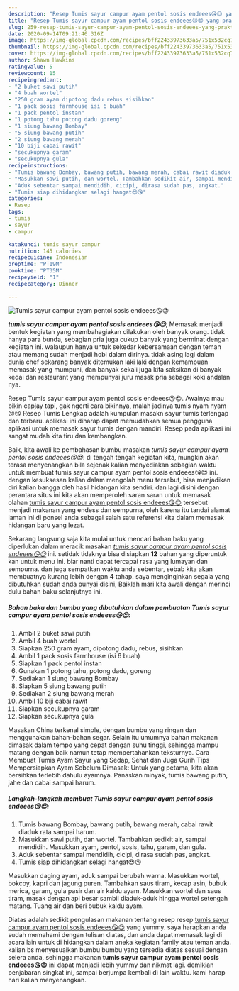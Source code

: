 ```yaml
---
description: "Resep Tumis sayur campur ayam pentol sosis endeees😘😍 yang praktis"
title: "Resep Tumis sayur campur ayam pentol sosis endeees😘😍 yang praktis"
slug: 259-resep-tumis-sayur-campur-ayam-pentol-sosis-endeees-yang-praktis
date: 2020-09-14T09:21:46.316Z
image: https://img-global.cpcdn.com/recipes/bff22433973633a5/751x532cq70/tumis-sayur-campur-ayam-pentol-sosis-endeees😘😍-foto-resep-utama.jpg
thumbnail: https://img-global.cpcdn.com/recipes/bff22433973633a5/751x532cq70/tumis-sayur-campur-ayam-pentol-sosis-endeees😘😍-foto-resep-utama.jpg
cover: https://img-global.cpcdn.com/recipes/bff22433973633a5/751x532cq70/tumis-sayur-campur-ayam-pentol-sosis-endeees😘😍-foto-resep-utama.jpg
author: Shawn Hawkins
ratingvalue: 5
reviewcount: 15
recipeingredient:
- "2 buket sawi putih"
- "4 buah wortel"
- "250 gram ayam dipotong dadu rebus sisihkan"
- "1 pack sosis farmhouse isi 6 buah"
- "1 pack pentol instan"
- "1 potong tahu potong dadu goreng"
- "1 siung bawang Bombay"
- "5 siung bawang putih"
- "2 siung bawang merah"
- "10 biji cabai rawit"
- "secukupnya garam"
- "secukupnya gula"
recipeinstructions:
- "Tumis bawang Bombay, bawang putih, bawang merah, cabai rawit diaduk rata sampai harum."
- "Masukkan sawi putih, dan wortel. Tambahkan sedikit air, sampai mendidih. Masukkan ayam, pentol, sosis, tahu, garam, dan gula."
- "Aduk sebentar sampai mendidih, cicipi, dirasa sudah pas, angkat."
- "Tumis siap dihidangkan selagi hangat😍😘"
categories:
- Resep
tags:
- tumis
- sayur
- campur

katakunci: tumis sayur campur 
nutrition: 145 calories
recipecuisine: Indonesian
preptime: "PT19M"
cooktime: "PT35M"
recipeyield: "1"
recipecategory: Dinner

---
```



![Tumis sayur campur ayam pentol sosis endeees😘😍](https://img-global.cpcdn.com/recipes/bff22433973633a5/751x532cq70/tumis-sayur-campur-ayam-pentol-sosis-endeees😘😍-foto-resep-utama.jpg)

<b><i>tumis sayur campur ayam pentol sosis endeees😘😍</i></b>, Memasak menjadi bentuk kegiatan yang membahagiakan dilakukan oleh banyak orang. tidak hanya para bunda, sebagian pria juga cukup banyak yang berminat dengan kegiatan ini. walaupun hanya untuk sekedar kebersamaan dengan teman atau memang sudah menjadi hobi dalam dirinya. tidak asing lagi dalam dunia chef sekarang banyak ditemukan laki laki dengan kemampuan memasak yang mumpuni, dan banyak sekali juga kita saksikan di banyak kedai dan restaurant yang mempunyai juru masak pria sebagai koki andalan nya.

Resep Tumis sayur campur ayam pentol sosis endeees😘😍. Awalnya mau bikin capjay tapi, gak ngerti cara bikinnya, malah jadinya tumis nyam nyam😘😘 Resep Tumis Lengkap adalah kumpulan masakn sayur tumis terlengap dan terbaru. aplikasi ini diharap dapat memudahkan semua pengguna aplikasi untuk memasak sayur tumis dengan mandiri. Resep pada aplikasi ini sangat mudah kita tiru dan kembangkan.

Baik, kita awali ke pembahasan bumbu masakan <i>tumis sayur campur ayam pentol sosis endeees😘😍</i>. di tengah tengah kegiatan kita, mungkin akan terasa menyenangkan bila sejenak kalian menyediakan sebagian waktu untuk membuat tumis sayur campur ayam pentol sosis endeees😘😍 ini. dengan kesuksesan kalian dalam mengolah menu tersebut, bisa menjadikan diri kalian bangga oleh hasil hidangan kita sendiri. dan lagi disini dengan perantara situs ini kita akan memperoleh saran saran untuk memasak olahan <u>tumis sayur campur ayam pentol sosis endeees😘😍</u> tersebut menjadi makanan yang endess dan sempurna, oleh karena itu tandai alamat laman ini di ponsel anda sebagai salah satu referensi kita dalam memasak hidangan baru yang lezat.


Sekarang langsung saja kita mulai untuk mencari bahan baku yang diperlukan dalam meracik masakan <u><i>tumis sayur campur ayam pentol sosis endeees😘😍</i></u> ini. setidak tidaknya bisa disiapkan <b>12</b> bahan yang diperuntuk kan untuk menu ini. biar nanti dapat tercapai rasa yang lumayan dan sempurna. dan juga sempatkan waktu anda sebentar, sebab kita akan membuatnya kurang lebih dengan <b>4</b> tahap. saya menginginkan segala yang dibutuhkan sudah anda punyai disini, Baiklah mari kita awali dengan merinci dulu bahan baku selanjutnya ini.

<!--inarticleads1-->

##### Bahan baku dan bumbu yang dibutuhkan dalam pembuatan Tumis sayur campur ayam pentol sosis endeees😘😍:

1. Ambil 2 buket sawi putih
1. Ambil 4 buah wortel
1. Siapkan 250 gram ayam, dipotong dadu, rebus, sisihkan
1. Ambil 1 pack sosis farmhouse (isi 6 buah)
1. Siapkan 1 pack pentol instan
1. Gunakan 1 potong tahu, potong dadu, goreng
1. Sediakan 1 siung bawang Bombay
1. Siapkan 5 siung bawang putih
1. Sediakan 2 siung bawang merah
1. Ambil 10 biji cabai rawit
1. Siapkan secukupnya garam
1. Siapkan secukupnya gula


Masakan China terkenal simple, dengan bumbu yang ringan dan menggunakan bahan-bahan segar. Selain itu umumnya bahan makanan dimasak dalam tempo yang cepat dengan suhu tinggi, sehingga mampu matang dengan baik namun tetap mempertahankan teksturnya. Cara Membuat Tumis Ayam Sayur yang Sedap, Sehat dan Juga Gurih Tips Mempersiapkan Ayam Sebelum Dimasak: Untuk yang petama, kita akan bersihkan terlebih dahulu ayamnya. Panaskan minyak, tumis bawang putih, jahe dan cabai sampai harum. 

<!--inarticleads2-->

##### Langkah-langkah membuat Tumis sayur campur ayam pentol sosis endeees😘😍:

1. Tumis bawang Bombay, bawang putih, bawang merah, cabai rawit diaduk rata sampai harum.
1. Masukkan sawi putih, dan wortel. Tambahkan sedikit air, sampai mendidih. Masukkan ayam, pentol, sosis, tahu, garam, dan gula.
1. Aduk sebentar sampai mendidih, cicipi, dirasa sudah pas, angkat.
1. Tumis siap dihidangkan selagi hangat😍😘


Masukkan daging ayam, aduk sampai berubah warna. Masukkan wortel, bokcoy, kapri dan jagung puren. Tambahkan saus tiram, kecap asin, bubuk merica, garam, gula pasir dan air kaldu ayam. Masukkan wortel dan saus tiram, masak dengan api besar sambil diaduk-aduk hingga wortel setengah matang. Tuang air dan beri bubuk kaldu ayam. 

Diatas adalah sedikit pengulasan makanan tentang resep resep <u>tumis sayur campur ayam pentol sosis endeees😘😍</u> yang yummy. saya harapkan anda sudah memahami dengan tulisan diatas, dan anda dapat memasak lagi di acara lain untuk di hidangkan dalam aneka kegiatan family atau teman anda. kalian bs menyesuaikan bumbu bumbu yang tersedia diatas sesuai dengan selera anda, sehingga makanan <b>tumis sayur campur ayam pentol sosis endeees😘😍</b> ini dapat menjadi lebih yummy dan nikmat lagi. demikian penjabaran singkat ini, sampai berjumpa kembali di lain waktu. kami harap hari kalian menyenangkan.
